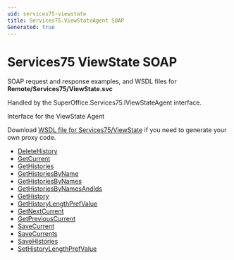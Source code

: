 ```yaml
---
uid: services75-viewstate
title: Services75.ViewStateAgent SOAP
Generated: true
---
```


# Services75 ViewState SOAP

SOAP request and response examples, and WSDL files for **Remote/Services75/ViewState.svc**

Handled by the <see cref="T:SuperOffice.Services75.IViewStateAgent">SuperOffice.Services75.IViewStateAgent</see> interface.

Interface for the ViewState Agent

Download [WSDL file for Services75/ViewState](../Services75-ViewState.md) if you need to generate your own proxy code.

* [DeleteHistory](DeleteHistory.md)
* [GetCurrent](GetCurrent.md)
* [GetHistories](GetHistories.md)
* [GetHistoriesByName](GetHistoriesByName.md)
* [GetHistoriesByNames](GetHistoriesByNames.md)
* [GetHistoriesByNamesAndIds](GetHistoriesByNamesAndIds.md)
* [GetHistory](GetHistory.md)
* [GetHistoryLengthPrefValue](GetHistoryLengthPrefValue.md)
* [GetNextCurrent](GetNextCurrent.md)
* [GetPreviousCurrent](GetPreviousCurrent.md)
* [SaveCurrent](SaveCurrent.md)
* [SaveCurrents](SaveCurrents.md)
* [SaveHistories](SaveHistories.md)
* [SetHistoryLengthPrefValue](SetHistoryLengthPrefValue.md)
